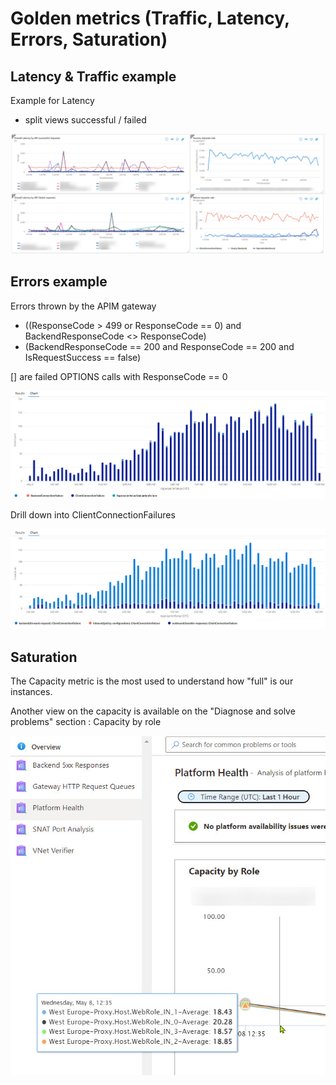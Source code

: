 
# Golden metrics (Traffic, Latency, Errors, Saturation)

## Latency & Traffic example
Example for Latency 
* split views successful / failed 

![](imgs/Latency.jpg)

## Errors example

Errors thrown by the APIM gateway
* ((ResponseCode > 499 or ResponseCode == 0) and BackendResponseCode <> ResponseCode) 
* (BackendResponseCode == 200 and ResponseCode == 200 and IsRequestSuccess == false)

[] are failed OPTIONS calls with ResponseCode == 0

![](imgs/APIM_5xx.jpg)

Drill down into ClientConnectionFailures

![](imgs/ClientConnectionFailure.jpg)

## Saturation

The Capacity metric is the most used to understand how "full" is our instances.

Another view on the capacity is available on the "Diagnose and solve problems" section : Capacity by role

![](imgs/CapacityByRole.jpg)
